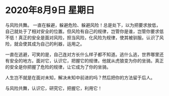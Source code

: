 # 2020年8月9日 星期日

与风险共舞。
一直在躲避，躲避危险、躲避风险！总是处下，以为把要求放低，自己就处于了相对安全的位置。但风险有自己的规律，岂管你是谁，岂管你要求低不低！真正的安全是面对风险，担当风险，化风险为规律，使其被驯服。认识了风险，就会使其成为自己的利器，运用之。

一直在逃避，可笑的是，自己连对方长什么样子都不知道。逃什么逃，世界哪里还有安全的地方。面对它，认识它，把握它的规律。他就从虎狼变为你的坐骑。真正的安全是你把握了危险的规律，让它成为了你的坐骑。

人生岂不就是在面对未知，解决未知中前进的吗？然后把你的方法留于后人。

与风险共舞，认识它，研究它，把握它，利用它！
